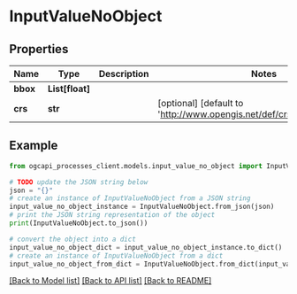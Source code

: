# InputValueNoObject


## Properties

Name | Type | Description | Notes
------------ | ------------- | ------------- | -------------
**bbox** | **List[float]** |  | 
**crs** | **str** |  | [optional] [default to 'http://www.opengis.net/def/crs/OGC/1.3/CRS84']

## Example

```python
from ogcapi_processes_client.models.input_value_no_object import InputValueNoObject

# TODO update the JSON string below
json = "{}"
# create an instance of InputValueNoObject from a JSON string
input_value_no_object_instance = InputValueNoObject.from_json(json)
# print the JSON string representation of the object
print(InputValueNoObject.to_json())

# convert the object into a dict
input_value_no_object_dict = input_value_no_object_instance.to_dict()
# create an instance of InputValueNoObject from a dict
input_value_no_object_from_dict = InputValueNoObject.from_dict(input_value_no_object_dict)
```
[[Back to Model list]](../README.md#documentation-for-models) [[Back to API list]](../README.md#documentation-for-api-endpoints) [[Back to README]](../README.md)


